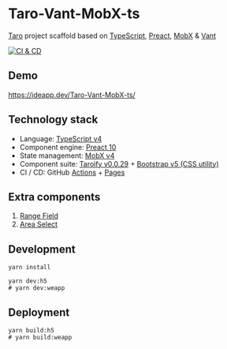# Taro-Vant-MobX-ts

[Taro][1] project scaffold based on [TypeScript][2], [Preact][3], [MobX][4] & [Vant][5]

[![CI & CD](https://github.com/idea2app/Taro-Vant-MobX-ts/actions/workflows/main.yml/badge.svg)][6]

## Demo

https://ideapp.dev/Taro-Vant-MobX-ts/

## Technology stack

- Language: [TypeScript v4][2]
- Component engine: [Preact 10][3]
- State management: [MobX v4][4]
- Component suite: [Taroify v0.0.29][5] + [Bootstrap v5 (CSS utility)][7]
- CI / CD: GitHub [Actions][8] + [Pages][9]

## Extra components

1. [Range Field](src/components/RangeField.tsx)
2. [Area Select](src/components/AreaSelect.tsx)

## Development

```shell
yarn install

yarn dev:h5
# yarn dev:weapp
```

## Deployment

```shell
yarn build:h5
# yarn build:weapp
```

[1]: https://taro-docs.jd.com/
[2]: https://www.typescriptlang.org/
[3]: https://preactjs.com/
[4]: https://mobx.js.org/
[5]: https://taroify.gitee.io/taroify.com/introduce/
[6]: https://github.com/idea2app/Taro-Vant-MobX-ts/actions/workflows/main.yml
[7]: https://getbootstrap.com/docs/5.1/getting-started/contents/#css-files
[8]: https://github.com/features/actions
[9]: https://pages.github.com/
